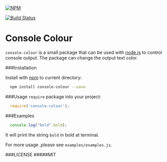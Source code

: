 [![NPM](https://nodei.co/npm/console-colour.png)](https://nodei.co/npm/console-colour/)

[![Build Status](https://travis-ci.org/ngot/console-colour.png?branch=master)](https://travis-ci.org/ngot/console-colour)

# Console Colour

`console-colour` is a small package that can be used with [node.js](http://nodejs.org) to control console output. The package can change the output text color.

###Installation

Install with [npm](http://npmjs.org) to current directory:

```bash
  npm install console-colour --save
```

###Usage
`require` package into your project:
```js
  require('console-colour');
```

###Examples
```js
  console.log("bold".bold);
```
It will print the string `bold` in bold at terminal.

For more usage ,please see `examples/examples.js`.

###LICENSE
#####MIT
